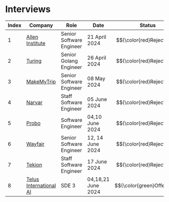 # Interviews

| Index | Company | Role | Date | Status |
| ----- | ------- | ---- | ---- | ------ |
| 1     | [Allen Institute](https://github.com/ravi26067/Coding/blob/master/Interview%20Questions/2024/allen.md) | Senior Software Engineer | 21 April 2024 | $${\color{red}Rejected}$$ |
| 2     | [Turing](https://github.com/ravi26067/Coding/blob/master/Interview%20Questions/2024/turing_golang.md) | Senior Golang Engineer | 26 April 2024 | $${\color{red}Rejected}$$ |
| 3     | [MakeMyTrip](https://github.com/ravi26067/Coding/blob/master/Interview%20Questions/2024/mmt_dsa.md) | Senior Software Engineer | 08 May 2024 | $${\color{red}Rejected}$$ |
| 4     | [Narvar](https://github.com/ravi26067/Coding/blob/master/Interview%20Questions/2024/Narvar.md) | Staff Software Engineer | 05 June 2024 | $${\color{red}Rejected}$$ |
| 5     | [Probo](https://github.com/ravi26067/Coding/blob/master/Interview%20Questions/2024/Probo.md) | Software Engineer | 04,10 June 2024 | $${\color{red}Rejected}$$ |
| 6     | [Wayfair](https://github.com/ravi26067/Coding/blob/master/Interview%20Questions/2024/Wayfair.md) | Senior Software Engineer | 12, 14 June 2024 | $${\color{red}Rejected}$$ |
| 7     | [Tekion](https://github.com/ravi26067/Coding/blob/master/Interview%20Questions/2024/Tekion.md) | Staff Software Engineer | 17 June 2024 | $${\color{red}Rejected}$$ |
| 8     | [Telus International AI](https://github.com/ravi26067/Coding/blob/master/Interview%20Questions/2024/TelusInternational.md)  | SDE 3 | 04,18,21 June 2024 | $${\color{green}Offered}$$ |
